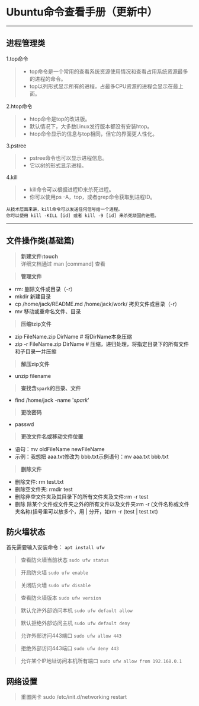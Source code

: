 ﻿# Ubuntu命令查看手册（更新中）

---
## 进程管理类
1.top命令  

> * top命令是一个常用的查看系统资源使用情况和查看占用系统资源最多的进程的命令。
> * top以列形式显示所有的进程，占最多CPU资源的进程会显示在最上面。

2.htop命令

> * htop命令是top的改进版。
> * 默认情况下，大多数Linux发行版本都没有安装htop。
> * htop命令显示的信息与top相同，但它的界面更人性化。

3.pstree

> * pstree命令也可以显示进程信息。
> * 它以树的形式显示进程。

4.kill

> * kill命令可以根据进程ID来杀死进程。  
> * 你可以使用ps -A，top，或者grep命令获取到进程ID。  

    从技术层面来讲，kill命令可以发送任何信号给一个进程。
    你可以使用 kill -KILL [id] 或者 kill -9 [id] 来杀死顽固的进程。  
---
## 文件操作类(基础篇)
>**新建文件:touch**  
    详细文档通过 man [command] 查看  

>**管理文件**
* rm: 删除文件或目录（-r）
* mkdir 新建目录
* cp /home/jack/README.md /home/jack/work/  拷贝文件或目录（-r）
* mv  移动或重命名文件、目录

> **压缩tzip文件**

* zip FileName.zip DirName    # 将DirName本身压缩
* zip -r FileName.zip DirName # 压缩，递归处理，将指定目录下的所有文件和子目录一并压缩

>**解压zip文件**
* unzip filename

> **查找含`spark`的目录、文件**
* find /home/jack -name '*spark*' 

> **更改密码**
* passwd 

> **更改文件名或移动文件位置**
* 语句：mv oldFileName  newFileName  
* 示例：我想把 aaa.txt修改为 bbb.txt示例语句：mv  aaa.txt  bbb.txt

>**删除文件**
* 删除文件: rm test.txt
* 删除空文件夹: rmdir test
* 删除非空文件夹及其目录下的所有文件夹及文件:rm -r test
* 删除 除某个文件或文件夹之外的所有文件以及文件夹:rm -r (文件名称或文件夹名称)括号里可以放多个，用 | 分开，如rm -r (test | test.txt)

## 防火墙状态
首先需要输入安装命令：
`apt install ufw`
> 查看防火墙当前状态
`sudo ufw status`

> 开启防火墙
> `sudo ufw enable`

>关闭防火墙
`sudo ufw disable`

>查看防火墙版本
`sudo ufw version`

>默认允许外部访问本机
`sudo ufw default allow`

>默认拒绝外部访问主机
`sudo ufw default deny`

>允许外部访问443端口
`sudo ufw allow 443`

>拒绝外部访问443端口
`sudo ufw deny 443`

>允许某个IP地址访问本机所有端口
`sudo ufw allow from 192.168.0.1`


## 网络设置
>重置网卡
>sudo /etc/init.d/networking restart
